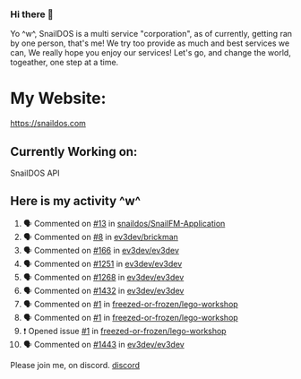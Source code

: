 ### Hi there 👋
Yo ^w^,
SnailDOS is a multi service "corporation", as of currently, getting ran by one person, that's me!
We try too provide as much and best services we can, We really hope you enjoy our services!
Let's go, and change the world, togeather, one step at a time.
# My Website:
https://snaildos.com
## Currently Working on:
SnailDOS API
## Here is my activity ^w^
<!--START_SECTION:activity-->
1. 🗣 Commented on [#13](https://github.com/snaildos/SnailFM-Application/issues/13) in [snaildos/SnailFM-Application](https://github.com/snaildos/SnailFM-Application)
2. 🗣 Commented on [#8](https://github.com/ev3dev/brickman/issues/8) in [ev3dev/brickman](https://github.com/ev3dev/brickman)
3. 🗣 Commented on [#166](https://github.com/ev3dev/ev3dev/issues/166) in [ev3dev/ev3dev](https://github.com/ev3dev/ev3dev)
4. 🗣 Commented on [#1251](https://github.com/ev3dev/ev3dev/issues/1251) in [ev3dev/ev3dev](https://github.com/ev3dev/ev3dev)
5. 🗣 Commented on [#1268](https://github.com/ev3dev/ev3dev/issues/1268) in [ev3dev/ev3dev](https://github.com/ev3dev/ev3dev)
6. 🗣 Commented on [#1432](https://github.com/ev3dev/ev3dev/issues/1432) in [ev3dev/ev3dev](https://github.com/ev3dev/ev3dev)
7. 🗣 Commented on [#1](https://github.com/freezed-or-frozen/lego-workshop/issues/1) in [freezed-or-frozen/lego-workshop](https://github.com/freezed-or-frozen/lego-workshop)
8. 🗣 Commented on [#1](https://github.com/freezed-or-frozen/lego-workshop/issues/1) in [freezed-or-frozen/lego-workshop](https://github.com/freezed-or-frozen/lego-workshop)
9. ❗️ Opened issue [#1](https://github.com/freezed-or-frozen/lego-workshop/issues/1) in [freezed-or-frozen/lego-workshop](https://github.com/freezed-or-frozen/lego-workshop)
10. 🗣 Commented on [#1443](https://github.com/ev3dev/ev3dev/issues/1443) in [ev3dev/ev3dev](https://github.com/ev3dev/ev3dev)
<!--END_SECTION:activity-->
Please join me, on discord.
[discord](https://invite.gg/snaildos)
